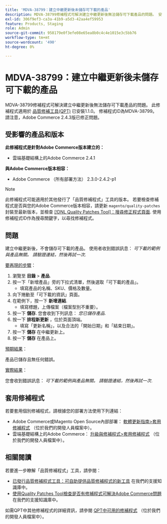 ```yaml
---
title: 'MDVA-38799：建立中繼更新後未儲存可下載的產品'
description: MDVA-38799修補程式可解決建立中繼更新後無法儲存可下載產品的問題。 安裝[Quality Patches Tool (QPT)](/help/announcements/adobe-commerce-announcements/magento-quality-patches-released-new-tool-to-self-serve-quality-patches.md) 1.1.0時，即可使用此修補程式。 修補程式ID為MDVA-38799。 請注意，Adobe Commerce 2.4.3版已修正問題。
exl-id: 306f9ef3-ca3a-41b9-a5d3-42aa4ef59953
feature: Products, Staging
role: Admin
source-git-commit: 958179e0f3efe08e65ea8b0c4c4e1015e3c5bb76
workflow-type: tm+mt
source-wordcount: '490'
ht-degree: 0%

---
```


# MDVA-38799：建立中繼更新後未儲存可下載的產品

MDVA-38799修補程式可解決建立中繼更新後無法儲存可下載產品的問題。 此修補程式適用於 [品質修補工具(QPT)](/help/announcements/adobe-commerce-announcements/magento-quality-patches-released-new-tool-to-self-serve-quality-patches.md) 已安裝1.1.0。 修補程式ID為MDVA-38799。 請注意，Adobe Commerce 2.4.3版已修正問題。

## 受影響的產品和版本

**此修補程式是針對Adobe Commerce版本建立的：**

* 雲端基礎結構上的Adobe Commerce 2.4.1

**與Adobe Commerce版本相容：**

* Adobe Commerce （所有部署方法） 2.3.0-2.4.2-p1

>[!NOTE]
>
>此修補程式可能適用於其他發行了「品質修補程式」工具的版本。 若要檢查修補程式是否與您的Adobe Commerce版本相容，請更新 `magento/quality-patches` 封裝至最新版本，並檢查 [[!DNL Quality Patches Tool]：搜尋修正程式頁面](https://devdocs.magento.com/quality-patches/tool.html#patch-grid). 使用修補程式ID作為搜尋關鍵字，以尋找修補程式。

## 問題

建立中繼更新後，不會儲存可下載的產品。 使用者收到錯誤訊息： *可下載的範例與產品無關。 請驗證連結，然後再試一次*.

<u>要再現的步驟</u>：

1. 瀏覽至 **目錄** > **產品**.
1. 按一下「新增產品」旁的下拉式清單，然後選取「可下載的產品」。
   * 填寫產品的名稱、SKU、價格及數量。
1. 向下捲動至「可下載的資訊」頁面。
1. 在範例下，按一下 **新增連結**.
   * 填寫標題，上傳檔案（檔案型別不重要）。
1. 按一下 **儲存**. 您會收到下列訊息： *您已儲存產品*.
1. 按一下 **排程新更新** ，位於頁面頂端。
   * 填寫「更新名稱」，以及合法的「開始日期」和「結束日期」。
1. 按一下 **儲存** 在中繼更新上。
1. 按一下 **儲存** 在產品上。

<u>預期結果</u>：

產品已儲存且無任何錯誤。

<u>實際結果</u>：

您會收到錯誤訊息： *可下載的範例與產品無關。 請驗證連結，然後再試一次*.

## 套用修補程式

若要套用個別修補程式，請根據您的部署方法使用下列連結：

* Adobe Commerce或Magento Open Source內部部署： [軟體更新指南>套用修補程式](https://devdocs.magento.com/guides/v2.4/comp-mgr/patching/mqp.html) （位於我們的開發人員檔案中）。
* 雲端基礎結構上的Adobe Commerce： [升級與修補程式>套用修補程式](https://devdocs.magento.com/cloud/project/project-patch.html) （位於我們的開發人員檔案中）。

## 相關閱讀

若要進一步瞭解「品質修補程式」工具，請參閱：

* [已發行品質修補程式工具：可自助提供品質修補程式的新工具](/help/announcements/adobe-commerce-announcements/magento-quality-patches-released-new-tool-to-self-serve-quality-patches.md) 在我們的支援知識庫中。
* [使用Quality Patches Tool檢查是否有修補程式可解決Adobe Commerce問題](/help/support-tools/patches-available-in-qpt-tool/check-patch-for-magento-issue-with-magento-quality-patches.md) 在我們的支援知識庫中。

如需QPT中其他修補程式的詳細資訊，請參閱 [QPT中可用的修補程式](https://devdocs.magento.com/quality-patches/tool.html#patch-grid) （位於我們的開發人員檔案中）。

